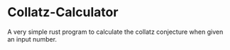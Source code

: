 # Collatz-Calculator
A very simple rust program to calculate the collatz conjecture when given an input number.
